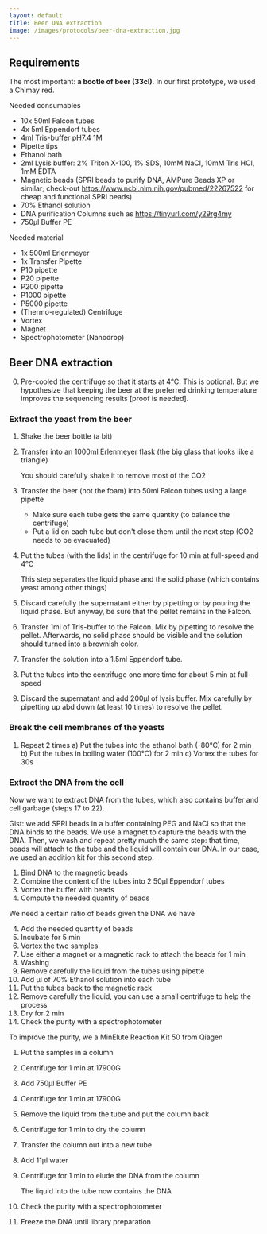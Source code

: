 ```yaml
---
layout: default
title: Beer DNA extraction
image: /images/protocols/beer-dna-extraction.jpg
---
```


## Requirements

The most important: **a bootle of beer (33cl)**. In our first prototype, we used a Chimay red.

Needed consumables
- 10x 50ml Falcon tubes
- 4x 5ml Eppendorf tubes
- 4ml Tris-buffer pH7.4 1M
- Pipette tips
- Ethanol bath
- 2ml Lysis buffer: 2% Triton X-100, 1% SDS, 10mM NaCl, 10mM Tris HCl, 1mM EDTA
- Magnetic beads (SPRI beads to purify DNA, AMPure Beads XP or similar; check-out https://www.ncbi.nlm.nih.gov/pubmed/22267522 for cheap and functional SPRI beads)
- 70% Ethanol solution
- DNA purification Columns such as https://tinyurl.com/y29rg4my
- 750µl Buffer PE

Needed material
- 1x 500ml Erlenmeyer
- 1x Transfer Pipette
- P10 pipette
- P20 pipette
- P200 pipette
- P1000 pipette
- P5000 pipette
- (Thermo-regulated) Centrifuge
- Vortex
- Magnet
- Spectrophotometer (Nanodrop)

## Beer DNA extraction

0. Pre-cooled the centrifuge so that it starts at 4℃. This is optional. But we hypothesize that keeping the beer at the preferred drinking temperature improves the sequencing results [proof is needed].

### Extract the yeast from the beer

1. Shake the beer bottle (a bit)
2. Transfer into an 1000ml Erlenmeyer flask (the big glass that looks like a triangle)
    
    You should carefully shake it to remove most of the CO2
    
3. Transfer the beer (not the foam) into 50ml Falcon tubes using a large pipette 
   
   - Make sure each tube gets the same quantity (to balance the centrifuge)
   - Put a lid on each tube but don't close them until the next step (CO2 needs to be evacuated)
   
4. Put the tubes (with the lids) in the centrifuge for 10 min at full-speed and 4℃
   
   This step separates the liquid phase and the solid phase (which contains yeast among other things)
   
5. Discard carefully the supernatant either by pipetting or by pouring the liquid phase. But anyway, be sure that the pellet remains in the Falcon.
6. Transfer 1ml of Tris-buffer to the Falcon. Mix by pipetting to resolve the pellet. Afterwards, no solid phase should be visible and the solution should turned into a brownish color.
7. Transfer the solution into a 1.5ml Eppendorf tube.
8. Put the tubes into the centrifuge one more time for about 5 min at full-speed
9. Discard the supernatant and add 200µl of lysis buffer. Mix carefully by pipetting up abd down (at least 10 times) to resolve the pellet.

### Break the cell membranes of the yeasts

1. Repeat 2 times
  a) Put the tubes into the ethanol bath (-80℃) for 2 min
  b) Put the tubes in boiling water (100℃) for 2 min
  c) Vortex the tubes for 30s
  
### Extract the DNA from the cell

Now we want to extract DNA from the tubes, which also contains buffer and cell
garbage (steps 17 to 22). 

Gist: we add SPRI beads in a buffer containing PEG and NaCl so that the DNA binds 
to the beads. We use a magnet to capture the beads with the DNA. Then, we wash and 
repeat pretty much the same step: that time, beads will attach to the tube and the 
liquid will contain our DNA. In our case, we used an addition kit for this second step.

1. Bind DNA to the magnetic beads
  1. Combine the content of the tubes into 2 50µl Eppendorf tubes
  2. Vortex the buffer with beads
  3. Compute the needed quantity of beads
  
   We need a certain ratio of beads given the DNA we have
   
  4. Add the needed quantity of beads
  5. Incubate for 5 min
  6. Vortex the two samples
  7. Use either a magnet or a magnetic rack to attach the beads for 1 min
2. Washing
  1. Remove carefully the liquid from the tubes using pipette
  2. Add µl of 70% Ethanol solution into each tube
  3. Put the tubes back to the magnetic rack
  4. Remove carefully the liquid, you can use a small centrifuge to help the process
3. Dry for 2 min
4. Check the purity with a spectrophotometer

To improve the purity, we a MinElute Reaction Kit 50 from Qiagen
1. Put the samples in a column
2. Centrifuge for 1 min at 17900G
3. Add 750µl Buffer PE
4. Centrifuge for 1 min at 17900G
5. Remove the liquid from the tube and put the column back
6. Centrifuge for 1 min to dry the column
7. Transfer the column out into a new tube
8. Add 11µl water
9. Centrifuge for 1 min to elude the DNA from the column
    
    The liquid into the tube now contains the DNA

10. Check the purity with a spectrophotometer
11. Freeze the DNA until library preparation





